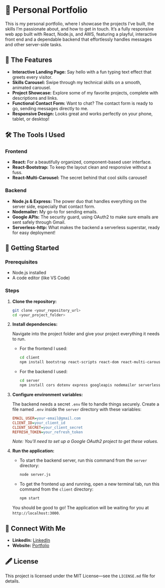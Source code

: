 # 🌸 Personal Portfolio

This is my personal portfolio, where I showcase the projects I’ve built, the skills I’m passionate about, and how to get in touch. It’s a fully responsive web app built with React, Node.js, and AWS, featuring a playful, interactive front end and a dependable backend that effortlessly handles messages and other server-side tasks.

## 🌱 The Features

* **Interactive Landing Page:** Say hello with a fun typing text effect that greets every visitor.
* **Skills Carousel:** Swipe through my technical skills on a smooth, animated carousel.
* **Project Showcase:** Explore some of my favorite projects, complete with descriptions and links.
* **Functional Contact Form:** Want to chat? The contact form is ready to go, sending messages directly to me.
* **Responsive Design:** Looks great and works perfectly on your phone, tablet, or desktop!

## 🛠️ The Tools I Used

### Frontend

* **React:** For a beautifully organized, component-based user interface.
* **React-Bootstrap:** To keep the layout clean and responsive without a fuss.
* **React-Multi-Carousel:** The secret behind that cool skills carousel!

### Backend

* **Node.js & Express:** The power duo that handles everything on the server side, especially that contact form.
* **Nodemailer:** My go-to for sending emails.
* **Google APIs:** The security guard, using OAuth2 to make sure emails are sent safely through Gmail.
* **Serverless-http:** What makes the backend a serverless superstar, ready for easy deployment!

## 🚀 Getting Started

### Prerequisites

* Node.js installed
* A code editor (like VS Code)

### Steps

1.  **Clone the repository:**
    ```bash
    git clone <your_repository_url>
    cd <your_project_folder>
    ```

2.  **Install dependencies:**

    Navigate into the project folder and give your project everything it needs to run.

    * For the frontend I used:
        ```bash
        cd client
        npm install bootstrap react-scripts react-dom react-multi-carousel
        ```

    * For the backend I used:
        ```bash
        cd server
        npm install cors dotenv express googleapis nodemailer serverless-http
        ```

3.  **Configure environment variables:**

    The backend needs a secret `.env` file to handle things securely. Create a file named `.env` inside the `server` directory with these variables:

    ```ini
    EMAIL_USER=your-email@gmail.com
    CLIENT_ID=your_client_id
    CLIENT_SECRET=your_client_secret
    REFRESH_TOKEN=your_refresh_token
    ```

    *Note: You'll need to set up a Google OAuth2 project to get these values.*

4.  **Run the application:**

    * To start the backend server, run this command from the `server` directory:
        ```bash
        node server.js
        ```

    * To get the frontend up and running, open a new terminal tab, run this command from the `client` directory:
        ```bash
        npm start
        ```

    You should be good to go! The application will be waiting for you at `http://localhost:3000`.

## 💌 Connect With Me

* **LinkedIn:** [LinkedIn](https://www.linkedin.com/in/erika-cole-398a37189)
* **Website:** [Portfolio](http://ecole-portfolio-2025.s3-website.us-east-2.amazonaws.com)

## 🖋️ License

This project is licensed under the MIT License—see the `LICENSE.md` file for details.
